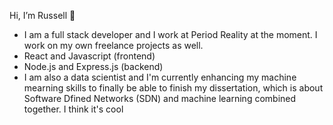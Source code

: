Hi, I’m Russell 👋
- I am a full stack developer and I work at Period Reality at the moment. I work on my own freelance projects as well.
- React and Javascript (frontend)
- Node.js and Express.js (backend)
- I am also a data scientist and I'm currently enhancing my machine mearning skills to finally be able to finish my dissertation, which is about Software Dfined Networks (SDN) and machine learning combined together. I think it's cool
